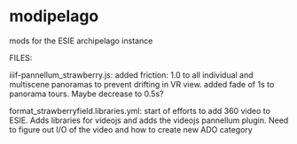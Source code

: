 # modipelago
mods for the ESIE archipelago instance

FILES:

iiif-pannellum_strawberry.js: added friction: 1.0 to all individual and multiscene panoramas to prevent drifting in VR view.
  added fade of 1s to panorama tours. Maybe decrease to 0.5s?

format_strawberryfield.libraries.yml: start of efforts to add 360 video to ESIE. Adds libraries for videojs and adds the videojs pannellum plugin. Need to figure out I/O of the video and how to create new ADO category
